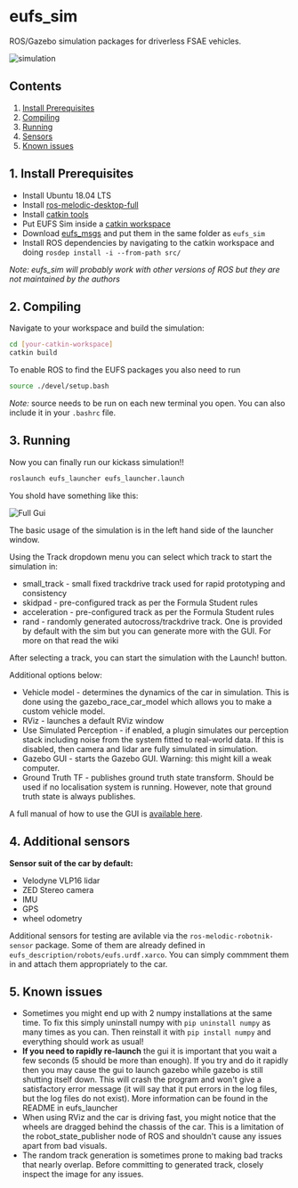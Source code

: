 # eufs_sim

ROS/Gazebo simulation packages for driverless FSAE vehicles.

![simulation](https://gitlab.com/eufs/eufs_sim/wikis/uploads/ec226003a607ce00ec37a51913bf65e3/image.png)

## Contents

1. [Install Prerequisites](#requirements)
2. [Compiling](#compiling)
3. [Running](#running)
4. [Sensors](#sensors)
5. [Known issues](#issues)

## 1. Install Prerequisites <a name="requirements"></a>

- Install Ubuntu 18.04 LTS
- Install [ros-melodic-desktop-full](http://wiki.ros.org/kinetic/Installation)
- Install [catkin tools](https://catkin-tools.readthedocs.io/en/latest/installing.html)
- Put EUFS Sim inside a [catkin workspace](http://wiki.ros.org/catkin/Tutorials/create_a_workspace)
- Download [eufs_msgs](https://gitlab.com/eufs/eufs_msgs) and put them in the same folder as `eufs_sim`
- Install ROS dependencies by navigating to the catkin workspace and doing
`rosdep install -i --from-path src/`

_Note: eufs_sim will probably work with other versions of ROS but they are not maintained by the authors_

## 2. Compiling <a name="compiling"></a>

Navigate to your workspace and build the simulation:

```bash
cd [your-catkin-workspace]
catkin build
```

To enable ROS to find the EUFS packages you also need to run

```bash
source ./devel/setup.bash
```

_Note:_ source needs to be run on each new terminal you open.
You can also include it in your `.bashrc` file.

## 3. Running <a name="running"></a>

Now you can finally run our kickass simulation!!

```bash
roslaunch eufs_launcher eufs_launcher.launch
```

You shold have something like this:

![Full Gui](https://gitlab.com/eufs/eufs_sim/wikis/uploads/5bc6e6e51c1b489c372fd4d790744640/image.png)

The basic usage of the simulation is in the left hand side of
the launcher window.

Using the Track dropdown menu you can select which track to start the
simulation in:

- small_track - small fixed trackdrive track used for rapid prototyping
and consistency
- skidpad - pre-configured track as per the Formula Student rules
- acceleration - pre-configured track as per the Formula Student rules
- rand - randomly generated autocross/trackdrive track. One is provided
by default with the sim but you can generate more with the GUI. For
more on that read the wiki

After selecting a track, you can start the simulation with
the Launch! button.

Additional options below:

- Vehicle model - determines the dynamics of the car in simulation.
This is done using the gazebo_race_car_model which allows you
to make a custom vehicle model.
- RViz - launches a default RViz window
- Use Simulated Perception - if enabled, a plugin simulates our perception
stack including noise from the system fitted to real-world data. If this
is disabled, then camera and lidar are fully simulated in simulation.
- Gazebo GUI - starts the Gazebo GUI. Warning: this might kill a weak
computer.
- Ground Truth TF - publishes ground truth state transform. Should be used
if no localisation system is running. However, note that ground truth
state is always publishes.

A full manual of how to use the GUI is
[available here](https://gitlab.com/eufs/eufs_sim/wikis/Simulation/Launcher-Overview).

## 4. Additional sensors <a name="sensors"></a>

**Sensor suit of the car by default:**

- Velodyne VLP16 lidar
- ZED Stereo camera
- IMU
- GPS
- wheel odometry

Additional sensors for testing are avilable via the
`ros-melodic-robotnik-sensor` package. Some of them are already
defined in `eufs_description/robots/eufs.urdf.xarco`. You can simply
commment them in and attach them appropriately to the car.

## 5. Known issues <a name="issues"></a>

- Sometimes you might end up with 2 numpy installations at the same time. To fix this simply uninstall numpy with `pip uninstall numpy` as many times as you can. Then reinstall it with `pip install numpy` and everything should work as usual!
- **If you need to rapidly re-launch** the gui it is important that
you wait a few seconds (5 should be more than enough).
If you try and do it rapidly then you may cause the gui to launch
gazebo while gazebo is still shutting itself down. This will
crash the program and won't give a satisfactory error message
(it will say that it put errors in the log files, but the log files
do not exist). More information can be found in the README
in eufs_launcher
- When using RViz and the car is driving fast, you might notice
that the wheels are dragged behind the chassis of the car. This is a
limitation of the robot_state_publisher node of ROS and shouldn't
cause any issues apart from bad visuals.
- The random track generation is sometimes prone to making bad
tracks that nearly overlap. Before committing to generated track,
closely inspect the image for any issues.